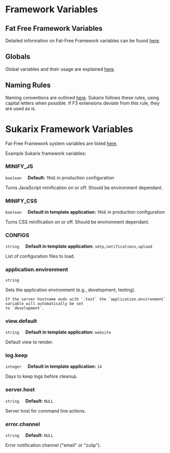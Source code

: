 # Framework Variables

## Fat Free Framework Variables

Detailed information on Fat-Free Framework variables can be
found [here](https://fatfreeframework.com/3.8/framework-variables).

## Globals

Global variables and their usage are explained [here](https://fatfreeframework.com/3.8/framework-variables#Globals).

## Naming Rules

Naming conventions are outlined [here](https://fatfreeframework.com/3.8/framework-variables#Globals). Sukarix follows
these rules, using capital letters when possible. If F3 extensions deviate from this rule, they are used as is.

# Sukarix Framework Variables

Fat-Free Framework system variables are listed [here](https://fatfreeframework.com/3.8/quick-reference#SystemVariables).

Example Sukarix framework variables:

### MINIFY_JS

`boolean` &nbsp; &nbsp; **Default:** `TRUE` in production configuration

Turns JavaScript minification on or off. Should be environment dependant.

### MINIFY_CSS

`boolean` &nbsp; &nbsp; **Default in template application:** `TRUE` in production configuration

Turns CSS minification on or off. Should be environment dependant.

### CONFIGS

`string` &nbsp; &nbsp; **Default in template application:** `smtp,notifications,upload`

List of configuration files to load.

### application.environment

`string`

Sets the application environment (e.g., development, testing).

```admonish abstract title="<u>Sukarix Convention:</u> Environment auto-detection"
If the server hostname ends with `.test` the `application.environment` variable will automatically be set
to `development`. 
```

### view.default

`string` &nbsp; &nbsp; **Default in template application:** `website`

Default view to render.

### log.keep

`integer` &nbsp; &nbsp; **Default in template application:** `14`

Days to keep logs before cleanup.

### server.host

`string` &nbsp; &nbsp; **Default:** `NULL`

Server host for command line actions.

### error.channel

`string` &nbsp; &nbsp; **Default:** `NULL`

Error notification channel ("email" or "zulip").
